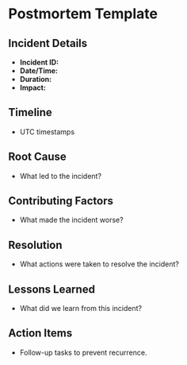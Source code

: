 # Postmortem Template

## Incident Details
- **Incident ID:**
- **Date/Time:**
- **Duration:**
- **Impact:**

## Timeline
- UTC timestamps

## Root Cause
- What led to the incident?

## Contributing Factors
- What made the incident worse?

## Resolution
- What actions were taken to resolve the incident?

## Lessons Learned
- What did we learn from this incident?

## Action Items
- Follow-up tasks to prevent recurrence.